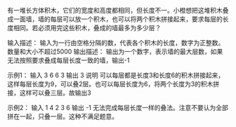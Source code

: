 有一堆长方体积木，它们的宽度和高度都相同，但长度不一。小橙想把这堆积木叠成一面墙，墙的每层可以放一个积木，也可以将两个积木拼接起来，要求每层的长度相同。若必须用完这些积木，叠成的墙最多为多少层？

输入描述：
输入为一行由空格分隔的数，代表各个积木的长度，数字为正整数。数量和大小不超过5000
输出描述：
输出为一个数字，表示墙的最大层数，如果无法按照要求叠成每层长度一致的墙，输出-1

示例1：
输入
3 6 6 3
输出
3
说明
可以每层都是长度3和长度6的积木拼接起来，这样每层长度为9，可以叠2层。也可以每层长度为6，将两个长度为3的积木拼接，这样可以叠三层。故输出3

示例2：
输入
1 4 2 3 6 
输出
-1
无法完成每层长度一样的叠法。注意不要认为全部拼在一起，只叠一层。这种不满足题意。
